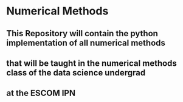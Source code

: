 # Numerical Methods
## This Repository will contain the python implementation of all numerical methods
## that will be taught in the numerical methods class of the data science undergrad
## at the ESCOM IPN 